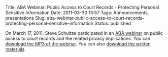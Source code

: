 Title: ABA Webinar: Public Access to Court Records - Protecting Personal Sensitive Information
Date: 2011-03-30 13:57
Tags: Announcements, presentations
Slug: aba-webinar-public-access-to-court-records-protecting-personal-sensitive-information
Status: published

On March 17, 2011, Steve Schultze participated in an [ABA
webinar](http://apps.americanbar.org/cle/programs/t11par1.html) on
public access to court records and the related privacy implications. You
can [download the MP3 of the
webinar](https://recap.s3.amazonaws.com/20110317_citp_abacle_Public_Access_to_Court_Records.mp3).
You can also [download the written
materials](http://recap.s3.amazonaws.com/20110317_citp_abacle_Public_Access_to_Court_Records-Written_Materials.pdf).
